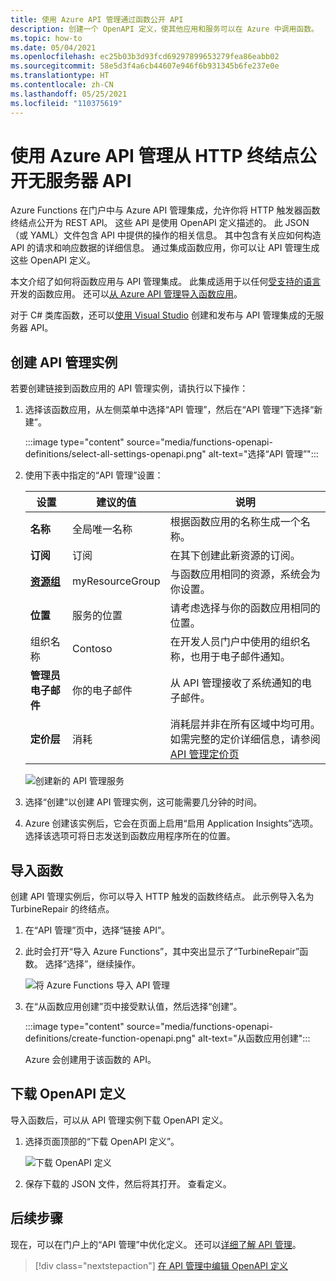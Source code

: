 ```yaml
---
title: 使用 Azure API 管理通过函数公开 API
description: 创建一个 OpenAPI 定义，使其他应用和服务可以在 Azure 中调用函数。
ms.topic: how-to
ms.date: 05/04/2021
ms.openlocfilehash: ec25b03b3d93fcd69297899653279fea86eabb02
ms.sourcegitcommit: 58e5d3f4a6cb44607e946f6b931345b6fe237e0e
ms.translationtype: HT
ms.contentlocale: zh-CN
ms.lasthandoff: 05/25/2021
ms.locfileid: "110375619"
---
```

# <a name="expose-serverless-apis-from-http-endpoints-using-azure-api-management"></a>使用 Azure API 管理从 HTTP 终结点公开无服务器 API

Azure Functions 在门户中与 Azure API 管理集成，允许你将 HTTP 触发器函数终结点公开为 REST API。 这些 API 是使用 OpenAPI 定义描述的。 此 JSON（或 YAML）文件包含 API 中提供的操作的相关信息。 其中包含有关应如何构造 API 的请求和响应数据的详细信息。 通过集成函数应用，你可以让 API 管理生成这些 OpenAPI 定义。  

本文介绍了如何将函数应用与 API 管理集成。 此集成适用于以任何[受支持的语言](supported-languages.md)开发的函数应用。 还可以[从 Azure API 管理导入函数应用](../api-management/import-function-app-as-api.md)。

对于 C# 类库函数，还可以[使用 Visual Studio](openapi-apim-integrate-visual-studio.md) 创建和发布与 API 管理集成的无服务器 API。  

## <a name="create-the-api-management-instance"></a>创建 API 管理实例

若要创建链接到函数应用的 API 管理实例，请执行以下操作：

1. 选择该函数应用，从左侧菜单中选择“API 管理”，然后在“API 管理”下选择“新建”。

    :::image type="content" source="media/functions-openapi-definitions/select-all-settings-openapi.png" alt-text="选择“API 管理”":::


1. 使用下表中指定的“API 管理”设置：

    | 设置      | 建议的值  | 说明                                        |
    | ------------ |  ------- | -------------------------------------------------- |
    | **名称** | 全局唯一名称 | 根据函数应用的名称生成一个名称。 |
    | **订阅** | 订阅 | 在其下创建此新资源的订阅。 |  
    | **[资源组](../azure-resource-manager/management/overview.md)** |  myResourceGroup | 与函数应用相同的资源，系统会为你设置。 |
    | **位置** | 服务的位置 | 请考虑选择与你的函数应用相同的位置。 |
    | 组织名称 | Contoso | 在开发人员门户中使用的组织名称，也用于电子邮件通知。 |
    | **管理员电子邮件** | 你的电子邮件 | 从 API 管理接收了系统通知的电子邮件。 |
    | **定价层** | 消耗 | 消耗层并非在所有区域中均可用。 如需完整的定价详细信息，请参阅 [API 管理定价页](https://azure.microsoft.com/pricing/details/api-management/) |

    ![创建新的 API 管理服务](media/functions-openapi-definitions/new-apim-service-openapi.png)

1. 选择“创建”以创建 API 管理实例，这可能需要几分钟的时间。

1. Azure 创建该实例后，它会在页面上启用“启用 Application Insights”选项。 选择该选项可将日志发送到函数应用程序所在的位置。

## <a name="import-functions"></a>导入函数

创建 API 管理实例后，你可以导入 HTTP 触发的函数终结点。 此示例导入名为 TurbineRepair 的终结点。   

1. 在“API 管理”页中，选择“链接 API”。

1. 此时会打开“导入 Azure Functions”，其中突出显示了“TurbineRepair”函数。  选择“选择”，继续操作。

    ![将 Azure Functions 导入 API 管理](media/functions-openapi-definitions/import-function-openapi.png)

1. 在“从函数应用创建”页中接受默认值，然后选择“创建”。

    :::image type="content" source="media/functions-openapi-definitions/create-function-openapi.png" alt-text="从函数应用创建":::

    Azure 会创建用于该函数的 API。

## <a name="download-the-openapi-definition"></a>下载 OpenAPI 定义

导入函数后，可以从 API 管理实例下载 OpenAPI 定义。

1. 选择页面顶部的“下载 OpenAPI 定义”。
   
   ![下载 OpenAPI 定义](media/functions-openapi-definitions/download-definition.png)

2. 保存下载的 JSON 文件，然后将其打开。 查看定义。

## <a name="next-steps"></a>后续步骤

现在，可以在门户上的“API 管理”中优化定义。 还可以[详细了解 API 管理](../api-management/api-management-key-concepts.md)。

> [!div class="nextstepaction"]
> [在 API 管理中编辑 OpenAPI 定义](../api-management/edit-api.md)
